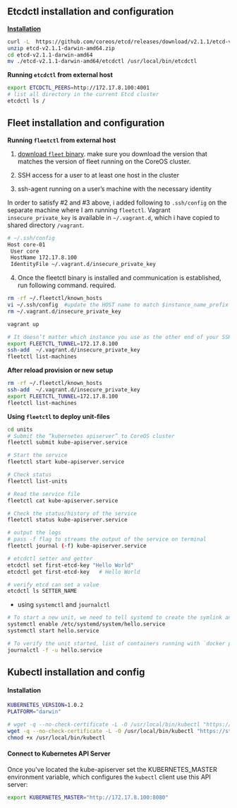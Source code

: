 ## Etcdctl installation and configuration

**[Installation](https://github.com/coreos/etcd/releases)**

```bash
curl -L  https://github.com/coreos/etcd/releases/download/v2.1.1/etcd-v2.1.1-darwin-amd64.zip -o etcd-v2.1.1-darwin-amd64.zip
unzip etcd-v2.1.1-darwin-amd64.zip
cd etcd-v2.1.1-darwin-amd64
mv ./etcd-v2.1.1-darwin-amd64/etcdctl /usr/local/bin/etcdctl
```

**Running `etcdctl` from external host**

```bash
export ETCDCTL_PEERS=http://172.17.8.100:4001
# list all directory in the current Etcd cluster
etcdctl ls /
```

## Fleet installation and configuration

**Running `fleetctl` from external host**

1. [download `fleet` binary](https://github.com/coreos/fleet/releases). make sure you download the version that matches the version of fleet running on the CoreOS cluster.

2. SSH access for a user to at least one host in the cluster

3. ssh-agent running on a user’s machine with the necessary identity

In order to satisfy #2 and #3 above, i added following to `.ssh/config` on the separate machine where I am running `fleetctl`. Vagrant `insecure_private_key` is available in `~/.vagrant.d`, which i have copied to shared directory `/vagrant`.

```bash
# ~/.ssh/config
Host core-01
 User core
 HostName 172.17.8.100
 IdentityFile ~/.vagrant.d/insecure_private_key
```

4. Once the fleetctl binary is installed and communication is established, run following command. required.

```bash
rm -rf ~/.fleetctl/known_hosts
vi ~/.ssh/config  #update the HOST name to match $instance_name_prefix in vagrantfile
rm ~/.vagrant.d/insecure_private_key

vagrant up

# It doesn’t matter which instance you use as the other end of your SSH tunnel,
export FLEETCTL_TUNNEL=172.17.8.100
ssh-add  ~/.vagrant.d/insecure_private_key
fleetctl list-machines
```

**After reload provision or new setup**

```bash
rm -rf ~/.fleetctl/known_hosts
ssh-add  ~/.vagrant.d/insecure_private_key
export FLEETCTL_TUNNEL=172.17.8.100
fleetctl list-machines
```

**Using `fleetctl` to deploy unit-files**

```bash
cd units
# Submit the “kubernetes apiserver” to CoreOS cluster
fleetctl submit kube-apiserver.service

# Start the service
fleetctl start kube-apiserver.service

# Check status
fleetctl list-units

# Read the service file
fleetctl cat kube-apiserver.service

# Check the status/history of the service
fleetctl status kube-apiserver.service

# output the logs
# pass -f flag to streams the output of the service on terminal
fleetctl journal (-f) kube-apiserver.service

# etcdctl setter and getter
etcdctl set first-etcd-key "Hello World"
etcdctl get first-etcd-key   # Hello World

# verify etcd can set a value
etcdctl ls SETTER_NAME
```

- using `systemctl` and `journalctl`

```bash
# To start a new unit, we need to tell systemd to create the symlink and then start the file
systemctl enable /etc/systemd/system/hello.service
systemctl start hello.service

# To verify the unit started, list of containers running with `docker ps` and read the unit's output with `journalctl`
journalctl -f -u hello.service
```

## Kubectl installation and config

#### Installation

```bash
KUBERNETES_VERSION=1.0.2
PLATFORM="darwin"

# wget -q --no-check-certificate -L -O /usr/local/bin/kubectl "https://storage.googleapis.com/kubernetes-release/release/v${KUBERNETES_VERSION}/bin/${PLATFORM}/amd64/kubectl"
wget -q --no-check-certificate -L -O /usr/local/bin/kubectl "https://storage.googleapis.com/kubernetes-release/release/v1.0.1/bin/darwin/amd64/kubectl"
chmod +x /usr/local/bin/kubectl
```

#### Connect to Kubernetes API Server

Once you've located the kube-apiserver set the KUBERNETES_MASTER environment variable, which configures the `kubectl` client use this API server:

```bash
export KUBERNETES_MASTER="http://172.17.8.100:8080"
```
